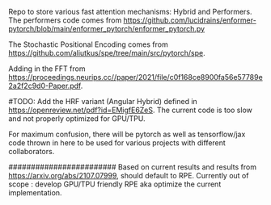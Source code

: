 Repo to store various fast attention mechanisms: Hybrid and Performers. The performers code comes from https://github.com/lucidrains/enformer-pytorch/blob/main/enformer_pytorch/enformer_pytorch.py

The Stochastic Positional Encoding comes from https://github.com/aliutkus/spe/tree/main/src/pytorch/spe. 

Adding in the FFT from https://proceedings.neurips.cc//paper/2021/file/c0f168ce8900fa56e57789e2a2f2c9d0-Paper.pdf.

#TODO: Add the HRF variant (Angular Hybrid) defined in https://openreview.net/pdf?id=EMigfE6ZeS. The current code is too slow and not properly optimized for GPU/TPU. 

For maximum confusion, there will be pytorch as well as tensorflow/jax code thrown in here to be used for various projects with different collaborators. 


########################
Based on current results and results from https://arxiv.org/abs/2107.07999, should default to RPE. Currently out of scope : develop GPU/TPU friendly RPE aka optimize the current implementation. 
